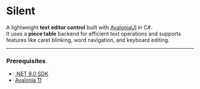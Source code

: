 # Silent

A lightweight **text editor control** built with [AvaloniaUI](https://avaloniaui.net/) in C#.  
It uses a **piece table** backend for efficient text operations and supports features like caret blinking, word navigation, and keyboard editing.

---

### Prerequisites
- [.NET 9.0 SDK](https://dotnet.microsoft.com/download)
- [Avalonia 11](https://docs.avaloniaui.net/docs/get-started/)

